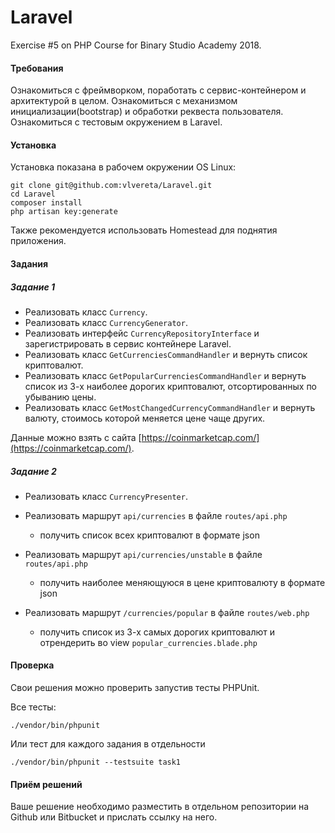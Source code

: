 # Laravel
Exercise #5 on PHP Course for Binary Studio Academy 2018.

#### Требования

Ознакомиться с фреймворком, поработать с сервис-контейнером и архитектурой в целом. 
Ознакомиться с механизмом инициализации(bootstrap) и обработки реквеста пользователя.
Ознакомиться с тестовым окружением в Laravel.

#### Установка

Установка показана в рабочем окружении OS Linux:

```
git clone git@github.com:vlvereta/Laravel.git
cd Laravel
composer install
php artisan key:generate
```
Также рекомендуется использовать Homestead для поднятия приложения.

#### Задания

##### Задание 1

* Реализовать класс `Currency`.
* Реализовать класс `CurrencyGenerator`.
* Реализовать интерфейс `CurrencyRepositoryInterface` и зарегистрировать в сервис контейнере Laravel.
* Реализовать класс `GetCurrenciesCommandHandler` и вернуть список криптовалют.
* Реализовать класс `GetPopularCurrenciesCommandHandler` и вернуть список из 3-х наиболее дорогих криптовалют, 
отсортированных по убыванию цены.
* Реализовать класс `GetMostChangedCurrencyCommandHandler` и вернуть валюту, стоимось которой меняется цене чаще других.

Данные можно взять с сайта [https://coinmarketcap.com/](https://coinmarketcap.com/).

##### Задание 2
* Реализовать класс `CurrencyPresenter`.

* Реализовать маршрут `api/currencies` в файле `routes/api.php` 
    * получить список всех криптовалют в формате json 

* Реализовать маршрут `api/currencies/unstable` в файле `routes/api.php` 
    * получить наиболее меняющуюся в цене криптовалюту в формате json 

* Реализовать маршрут `/currencies/popular` в файле `routes/web.php`
    * получить список из 3-х самых дорогих криптовалют и отрендерить во view `popular_currencies.blade.php` 
 
#### Проверка

Cвои решения можно проверить запустив тесты PHPUnit.

Все тесты:

```
./vendor/bin/phpunit
```

Или тест для каждого задания в отдельности  

```
./vendor/bin/phpunit --testsuite task1
```

#### Приём решений

Ваше решение необходимо разместить в отдельном репозитории на Github или Bitbucket и прислать ссылку на него.
